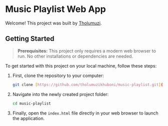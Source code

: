 # Music Playlist Web App

Welcome! This project was built by [Tholumuzi](https://portfolio.tholumuzi.co.za).

## Getting Started

> **Prerequisites:**
> This project only requires a modern web browser to run. No other installations or dependencies are needed.

To get started with this project on your local machine, follow these steps:

1.  First, clone the repository to your computer:
    ```bash
    git clone [https://github.com/tholumuzikhuboni/music-playlist.git](https://github.com/tholumuzikhuboni/music-playlist.git)
    ```

2.  Navigate into the newly created project folder:
    ```bash
    cd music-playlist
    ```

3.  Finally, open the `index.html` file directly in your web browser to launch the application.
